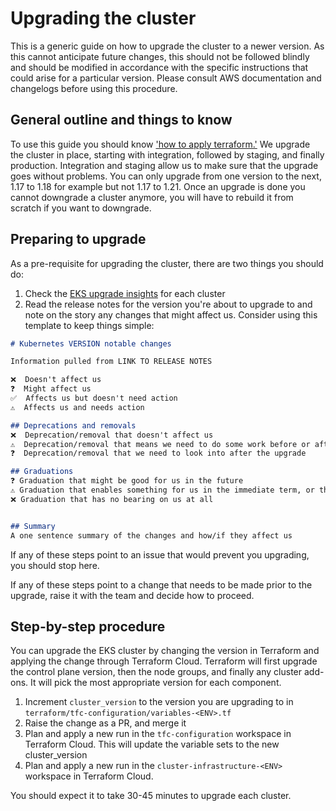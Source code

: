 # Upgrading the cluster

This is a generic guide on how to upgrade the cluster to a newer version.
As this cannot anticipate future changes, this should not be followed blindly and should be modified in accordance with the specific instructions that could arise for a particular version. Please consult AWS documentation and changelogs before using this procedure.

## General outline and things to know

To use this guide you should know ['how to apply terraform.'](../terraform/docs/applying-terraform.md)
We upgrade the cluster in place, starting with integration, followed by staging, and finally production. Integration and staging allow us to make sure that the upgrade goes without problems.
You can only upgrade from one version to the next, 1.17 to 1.18 for example but not 1.17 to 1.21.
Once an upgrade is done you cannot downgrade a cluster anymore, you will have to rebuild it from scratch if you want to downgrade.

## Preparing to upgrade

As a pre-requisite for upgrading the cluster, there are two things you should do: 

1. Check the [EKS upgrade insights](https://docs.aws.amazon.com/eks/latest/userguide/cluster-insights.html) for each cluster
2. Read the release notes for the version you're about to upgrade to and note on the story any changes that might affect us. Consider using this template to keep things simple:
```markdown
# Kubernetes VERSION notable changes

Information pulled from LINK TO RELEASE NOTES

❌  Doesn't affect us
❓  Might affect us
✅  Affects us but doesn't need action
⚠️  Affects us and needs action

## Deprecations and removals
❌  Deprecation/removal that doesn't affect us
⚠️  Deprecation/removal that means we need to do some work before or after the upgrade
❓  Deprecation/removal that we need to look into after the upgrade

## Graduations
❓ Graduation that might be good for us in the future
⚠️ Graduation that enables something for us in the immediate term, or that changes something and requires us to change with it
❌ Graduation that has no bearing on us at all 


## Summary
A one sentence summary of the changes and how/if they affect us
```

If any of these steps point to an issue that would prevent you upgrading, you should stop here. 

If any of these steps point to a change that needs to be made prior to the upgrade, raise it with the team and decide how
to proceed.


## Step-by-step procedure

You can upgrade the EKS cluster by changing the version in Terraform and applying the change through Terraform Cloud. Terraform
will first upgrade the control plane version, then the node groups, and finally any cluster add-ons. It will pick the most appropriate
version for each component.

1. Increment `cluster_version` to the version you are upgrading to in `terraform/tfc-configuration/variables-<ENV>.tf`
2. Raise the change as a PR, and merge it 
3. Plan and apply a new run in the `tfc-configuration` workspace in Terraform Cloud. This will update the variable sets to the new cluster_version
4. Plan and apply a new run in the `cluster-infrastructure-<ENV>` workspace in Terraform Cloud.

You should expect it to take 30-45 minutes to upgrade each cluster.  
